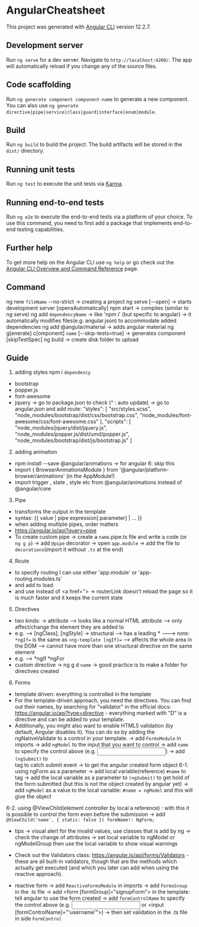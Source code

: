 # AngularCheatsheet

This project was generated with [Angular CLI](https://github.com/angular/angular-cli) version 12.2.7.

## Development server

Run `ng serve` for a dev server. Navigate to `http://localhost:4200/`. The app will automatically reload if you change any of the source files.

## Code scaffolding

Run `ng generate component component-name` to generate a new component. You can also use `ng generate directive|pipe|service|class|guard|interface|enum|module`.

## Build

Run `ng build` to build the project. The build artifacts will be stored in the `dist/` directory.

## Running unit tests

Run `ng test` to execute the unit tests via [Karma](https://karma-runner.github.io).

## Running end-to-end tests

Run `ng e2e` to execute the end-to-end tests via a platform of your choice. To use this command, you need to first add a package that implements end-to-end testing capabilities.

## Further help

To get more help on the Angular CLI use `ng help` or go check out the [Angular CLI Overview and Command Reference](https://angular.io/cli) page.

## Command
ng new `fileName` --no-strict -> creating a project 
ng serve [--open] -> starts development server [opensAutomatically]
npm start -> compiles (similar to ng serve)
ng add `dependencyName` -> like 'npm i' (but specific to angular) -> it automatically modifies files(e.g. angular.json) to accommodate added dependencies
ng add @angular/material -> adds angular material
ng g[enerate] c[omponent] `name` [--skip-tests=true] -> generates component [skipTestSpec]
ng build -> create disk folder to upload

## Guide
1. adding styles
npm i `dependency`
- bootstrap
- popper.js
- font-awesome
- jquery
-> go to package.json to check (^ : auto update)
-> go to angular.json and add route: 
    "styles": [
        "src/styles.scss",
        "node_modules/bootstrap/dist/css/bootstrap.css",
        "node_modules/font-awesome/css/font-awesome.css"
    ],
    "scripts": [
        "node_modules/jquery/dist/jquery.js",
        "node_modules/popper.js/dist/umd/popper.js",
        "node_modules/bootstrap/dist/js/bootstrap.js"
    ]

2. adding animation
- npm install --save @angular/animations -> for angular 6: skip this
- import { BrowserAnimationsModule } from '@angular/platform-browser/animations'  (in the AppModule!)
-  import trigger , state , style  etc from @angular/animations  instead of @angular/core

3. Pipe
- transforms the output in the template
- syntax: {{ value | pipe expression[:parameter] | ... }}
- when adding multiple pipes, order matters
- https://angular.io/api?query=pipe
- To create custom pipe
-> create a `name`.pipe.ts file and write a code (or `ng g p`)
-> add `@pipe` decorator
-> open `app.module` 
-> add the file to `decorations`(import it without `.ts` at the end)

4. Route
- to specify routing I can use either 'app.module' or 'app-routing.modules.ts'
- and add <router-outlet></router-outlet> to load
- and use <a routerLink=""> instead of <a href=">
-> routerLink doesn't reload the page so it is much faster and it keeps the current state

5. Directives
- two kinds:
-> attribute
--> looks like a normal HTML attribute
--> only affect/change the element they are added to
- e.g.
--> [ngClass], [ngStyle]
-> structural
--> has a leading *
---> note: `*ngIf=` is the same as `<ng-template [ngIf]=`
--> affects the whole area in the DOM
--> cannot have more than one structural directive on the same element
- e.g.
--> *ngIf *ngFor
- custom directive
-> ng g d `name`
-> good practice is to make a folder for directives created

6. Forms
- template driven: everything is controlled in the template
- For the template-driven approach, you need the directives. You can find out their names, by searching for "validator" in the official docs: https://angular.io/api?type=directive - everything marked with "D" is a directive and can be added to your template.
- Additionally, you might also want to enable HTML5 validation (by default, Angular disables it). You can do so by adding the ngNativeValidate  to a control in your template.
-> add `FormsModule` in imports
-> add `ngModel` to the input that you want to control
-> add `name` to specify the control above 
(e.g. <input name="username">)
-> add `(ngSubmit)` to <form> tag to catch submit event
-> to get the angular created form object
6-1. using ngForm as a parameter
-> add local variable(reference) `#name` to <form> tag 
-> add the local variable as a parameter to `(ngSubmit)` to get hold of the form submitted (but this is not the object created by angular yet)
-> add `ngModel` as a value to the local variable: `#name = ngModel` and this will give the object

6-2. using @ViewChild(element controller by local a reference)
: with this it is possible to control the form even before the submission
-> add `@ViewChild('name', { static: false }) formName!: NgForm;`

- tips
-> visual alert for the invalid values, use classes that is add by ng
-> check the change of attributes
-> set local variable to ngModel or ngModelGroup then use the local variable to show visual warnings

* Check out the Validators class: https://angular.io/api/forms/Validators - these are all built-in validators, though that are the methods which actually get executed (and which you later can add when using the reactive approach).

- reactive form
-> add `ReactiveFormsModule` in imports
-> add `FormsGroup` in the .ts file
-> add <form [formGroup]="signupForm"> in the template: tell angular to use the form created 
-> add `formControlName` to specify the control above 
(e.g. <input formControlName="username"> or <input [formControlName]="'username'">)
-> then set validation in the .ts file in side `FormControl`